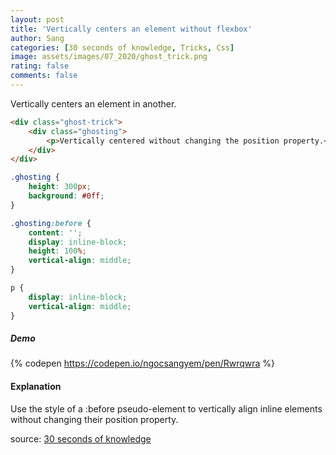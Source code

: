 ```yaml
---
layout: post
title: 'Vertically centers an element without flexbox'
author: Sang
categories: [30 seconds of knowledge, Tricks, Css]
image: assets/images/07_2020/ghost_trick.png
rating: false
comments: false
---
```


Vertically centers an element in another.

```html
<div class="ghost-trick">
	<div class="ghosting">
		<p>Vertically centered without changing the position property.</p>
	</div>
</div>
```

```css
.ghosting {
	height: 300px;
	background: #0ff;
}

.ghosting:before {
	content: '';
	display: inline-block;
	height: 100%;
	vertical-align: middle;
}

p {
	display: inline-block;
	vertical-align: middle;
}
```

##### Demo

{% codepen https://codepen.io/ngocsangyem/pen/Rwrqwra %}

#### Explanation

Use the style of a :before pseudo-element to vertically align inline elements without changing their position property.

source: [30 seconds of knowledge](https://30secondsofknowledge.com/)
